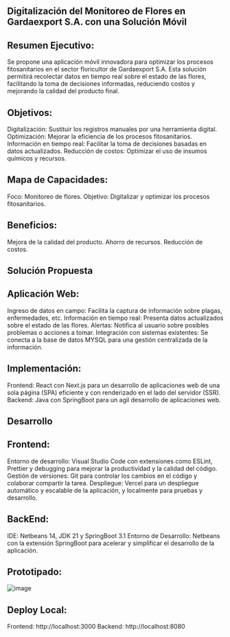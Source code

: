 ## Digitalización del Monitoreo de Flores en Gardaexport S.A. con una Solución Móvil

## Resumen Ejecutivo:
Se propone una aplicación móvil innovadora para optimizar los procesos fitosanitarios en el sector floricultor de Gardaexport S.A. Esta solución permitirá recolectar datos en tiempo real sobre el estado de las flores, facilitando la toma de decisiones informadas, reduciendo costos y mejorando la calidad del producto final.

## Objetivos:
Digitalización: Sustituir los registros manuales por una herramienta digital.
Optimización: Mejorar la eficiencia de los procesos fitosanitarios.
Información en tiempo real: Facilitar la toma de decisiones basadas en datos actualizados.
Reducción de costos: Optimizar el uso de insumos químicos y recursos.

## Mapa de Capacidades:
Foco: Monitoreo de flores.
Objetivo: Digitalizar y optimizar los procesos fitosanitarios.

## Beneficios:
Mejora de la calidad del producto.
Ahorro de recursos.
Reducción de costos.

## Solución Propuesta

## Aplicación Web:
Ingreso de datos en campo: Facilita la captura de información sobre plagas, enfermedades, etc.
Información en tiempo real: Presenta datos actualizados sobre el estado de las flores.
Alertas: Notifica al usuario sobre posibles problemas o acciones a tomar.
Integración con sistemas existentes: Se conecta a la base de datos MYSQL para una gestión centralizada de la información.

## Implementación:
Frontend: React con Next.js para un desarrollo de aplicaciones web de una sola página (SPA) eficiente y con renderizado en el lado del servidor (SSR).
Backend: Java con SpringBoot para un agil desarrollo de aplicaciones web.

## Desarrollo

## Frontend:
Entorno de desarrollo: Visual Studio Code con extensiones como ESLint, Prettier y debugging para mejorar la productividad y la calidad del código.
Gestión de versiones: Git para controlar los cambios en el código y colaborar compartir la tarea.
Despliegue: Vercel para un despliegue automático y escalable de la aplicación, y localmente para pruebas y desarrollo.

## BackEnd:
IDE: Netbeans 14, JDK 21 y SpringBoot 3.1
Entorno de Desarrollo: Netbeans con la extensión SpringBoot para acelerar y simplificar el desarrollo de la aplicación.

## Prototipado:

![image](https://github.com/user-attachments/assets/42426d0e-ca64-4c8f-a6bc-7d209dba3c73)

## Deploy Local:
Frontend: http://localhost:3000
Backend: http://localhost:8080







